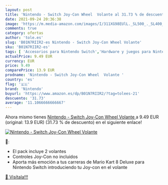 ```yaml
---
layout: post
title: 'Nintendo - Switch Joy-Con Wheel  Volante al 31.73 % de descuento'
date: 2021-09-24 20:36:38
image: 'https://m.media-amazon.com/images/I/311XG98EUlL._SL500_._SL400_.jpg'
comments: true
category: ofertas
author: 'tole.es'
slug: 'B01N7RIIR2-es Nintendo - Switch Joy-Con Wheel Volante'
sku: 'B01N7RIIR2-es'
tags: [ 'Accesorios para Nintendo Switch','Hardware y juegos para Nintendo Switch','Mandos para Nintendo Switch','Videojuegos','nintendo', ]
actualPrice: 9.49 EUR
currency: EUR
price: 9.49
comparePrice: 13.9 EUR
prodname: 'Nintendo - Switch Joy-Con Wheel  Volante '
country: 'es'
flag: '🇪🇸'
brand: 'Nintendo'
buyurl: 'https://www.amazon.es/dp/B01N7RIIR2/?tag=tolees-21'
descuento: '31.73'
average: '11.1066666666667'
---
```


Ahora mismo tienes [Nintendo - Switch Joy-Con Wheel  Volante ](https://www.amazon.es/dp/B01N7RIIR2/?tag=tolees-21) a 9.49 EUR (original: 13.9 EUR) (31.73 %  de descuento) en el siguiente enlace!

[![Nintendo - Switch Joy-Con Wheel  Volante](https://m.media-amazon.com/images/I/311XG98EUlL._SL500_._SL400_.jpg)](https://www.amazon.es/dp/B01N7RIIR2/?tag=tolees-21)

🔎:

- El pack incluye 2 volantes
- Controles Joy-Con no incluidos
- Aporta más emoción a tus carreras de Mario Kart 8 Deluxe para Nintendo Switch introduciendo tu Joy-con en el volante

[🛒 Visítala!!!](https://www.amazon.es/dp/B01N7RIIR2/?tag=tolees-21)

